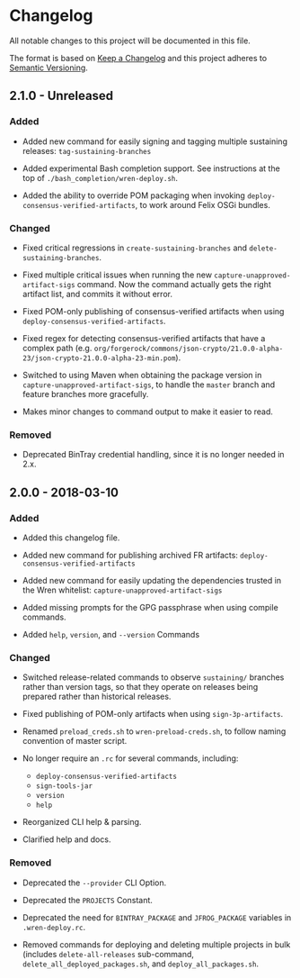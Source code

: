# Changelog
All notable changes to this project will be documented in this file.

The format is based on [Keep a Changelog](http://keepachangelog.com/en/1.0.0/)
and this project adheres to
[Semantic Versioning](http://semver.org/spec/v2.0.0.html).

## 2.1.0 - Unreleased
### Added
- Added new command for easily signing and tagging multiple sustaining releases:
  `tag-sustaining-branches`

- Added experimental Bash completion support.
  See instructions at the top of `./bash_completion/wren-deploy.sh`.

- Added the ability to override POM packaging when invoking
  `deploy-consensus-verified-artifacts`, to work around Felix OSGi bundles.

### Changed
- Fixed critical regressions in `create-sustaining-branches` and 
  `delete-sustaining-branches`.

- Fixed multiple critical issues when running the new 
  `capture-unapproved-artifact-sigs` command. Now the command actually gets the
  right artifact list, and commits it without error.

- Fixed POM-only publishing of consensus-verified artifacts when using
  `deploy-consensus-verified-artifacts`.

- Fixed regex for detecting consensus-verified artifacts that have a complex
  path (e.g. `org/forgerock/commons/json-crypto/21.0.0-alpha-23/json-crypto-21.0.0-alpha-23-min.pom`).

- Switched to using Maven when obtaining the package version in
  `capture-unapproved-artifact-sigs`, to handle the `master` branch and feature
  branches more gracefully.

- Makes minor changes to command output to make it easier to read.

### Removed
- Deprecated BinTray credential handling, since it is no longer needed in 2.x.

## 2.0.0 - 2018-03-10
### Added
- Added this changelog file.

- Added new command for publishing archived FR artifacts:
  `deploy-consensus-verified-artifacts`

- Added new command for easily updating the dependencies trusted in the Wren
  whitelist: `capture-unapproved-artifact-sigs`

- Added missing prompts for the GPG passphrase when using compile commands.
  
- Added `help`, `version`, and `--version` Commands

### Changed
- Switched release-related commands to observe `sustaining/` branches rather
  than version tags, so that they operate on releases being prepared rather
  than historical releases.

- Fixed publishing of POM-only artifacts when using `sign-3p-artifacts`.

- Renamed `preload_creds.sh` to `wren-preload-creds.sh`, to follow naming
  convention of master script.
  
- No longer require an `.rc` for several commands, including:
  - `deploy-consensus-verified-artifacts`
  - `sign-tools-jar`
  - `version`
  - `help`

- Reorganized CLI help & parsing.

- Clarified help and docs.

### Removed
- Deprecated the `--provider` CLI Option.

- Deprecated the `PROJECTS` Constant.

- Deprecated the need for `BINTRAY_PACKAGE` and `JFROG_PACKAGE` variables in
  `.wren-deploy.rc`.

- Removed commands for deploying and deleting multiple projects in bulk
  (includes `delete-all-releases` sub-command,
  `delete_all_deployed_packages.sh`, and `deploy_all_packages.sh`.
